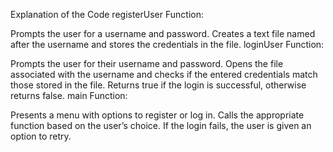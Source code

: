 Explanation of the Code
registerUser Function:

Prompts the user for a username and password.
Creates a text file named after the username and stores the credentials in the file.
loginUser Function:

Prompts the user for their username and password.
Opens the file associated with the username and checks if the entered credentials match those stored in the file.
Returns true if the login is successful, otherwise returns false.
main Function:

Presents a menu with options to register or log in.
Calls the appropriate function based on the user’s choice.
If the login fails, the user is given an option to retry.
